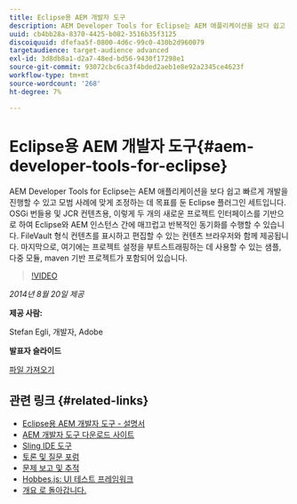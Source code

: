 ```yaml
---
title: Eclipse용 AEM 개발자 도구
description: AEM Developer Tools for Eclipse는 AEM 애플리케이션을 보다 쉽고 빠르게 개발을 진행할 수 있고 모범 사례에 맞게 조정하는 데 목표를 둔 Eclipse 플러그인 세트입니다. OSGi 번들용 및 JCR 컨텐츠용, 이렇게 두 개의 새로운 프로젝트 인터페이스를 기반으로 하여 Eclipse와 AEM 인스턴스 간에 매끄럽고 반복적인 동기화를 수행할 수 있습니다. FileVault 형식 컨텐츠를 표시하고 편집할 수 있는 컨텐츠 브라우저와 함께 제공됩니다. 마지막으로, 여기에는 프로젝트 설정을 부트스트래핑하는 데 사용할 수 있는 샘플, 다중 모듈, maven 기반 프로젝트가 포함되어 있습니다.
uuid: cb4bb28a-8370-4425-b082-3516b35f3125
discoiquuid: dfefaa5f-0800-4d6c-99c0-430b2d960079
targetaudience: target-audience advanced
exl-id: 3d8db8a1-d2a7-48ed-bd56-9430f17298e1
source-git-commit: 93072cbc6ca3f4bded2aeb1e8e92a2345ce4623f
workflow-type: tm+mt
source-wordcount: '268'
ht-degree: 7%

---
```


# Eclipse용 AEM 개발자 도구{#aem-developer-tools-for-eclipse}

AEM Developer Tools for Eclipse는 AEM 애플리케이션을 보다 쉽고 빠르게 개발을 진행할 수 있고 모범 사례에 맞게 조정하는 데 목표를 둔 Eclipse 플러그인 세트입니다. OSGi 번들용 및 JCR 컨텐츠용, 이렇게 두 개의 새로운 프로젝트 인터페이스를 기반으로 하여 Eclipse와 AEM 인스턴스 간에 매끄럽고 반복적인 동기화를 수행할 수 있습니다. FileVault 형식 컨텐츠를 표시하고 편집할 수 있는 컨텐츠 브라우저와 함께 제공됩니다. 마지막으로, 여기에는 프로젝트 설정을 부트스트래핑하는 데 사용할 수 있는 샘플, 다중 모듈, maven 기반 프로젝트가 포함되어 있습니다.

>[!VIDEO](https://video.tv.adobe.com/v/19465/?quality=9)

*2014년 8월 20일 제공*

**제공 사람:**

Stefan Egli, 개발자, Adobe

**발표자 슬라이드**

[파일 가져오기](assets/aem-dev-tools-cq-gems.pdf)

## 관련 링크 {#related-links}

* [Eclipse용 AEM 개발자 도구 - 설명서](http://docs.adobe.com/docs/en/dev-tools/aem-eclipse.html)
* [AEM 개발자 도구 다운로드 사이트](http://eclipse.adobe.com/aem/dev-tools/)
* [Sling IDE 도구](https://sling.apache.org/documentation/development/ide-tooling.html)
* [토론 및 질문 포럼](http://help-forums.adobe.com/content/adobeforums/kr/experience-manager-forum/adobe-experience-manager.html)
* [문제 보고 및 추적](https://github.com/Adobe-Marketing-Cloud/aem-eclipse-developer-tools/issues)
* [Hobbes.js: UI 테스트 프레임워크](http://docs.adobe.com/docs/en/aem/6-0/develop/components/hobbes.html)
* [개요 로 돌아갑니다.](https://helpx.adobe.com/experience-manager/kt/eseminars/gems/aem-index.html)
